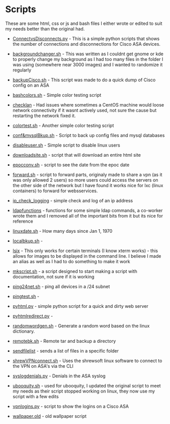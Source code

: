 # Scripts

These are some html, css or js and bash files I either wrote or edited to suit my needs better than the original had.

* [ConnectvsDisconnects.py](ConnectvsDisconnects.py) - This is a simple python scripts that shows the number of connections and disconnections for Cisco ASA devices.

* [backgroundchanger.sh](backgroundchanger.sh) - This was written as I couldnt get gnome or kde to properly change my background as I had too many files in the folder I was using (somewhere near 3000 images) and I wanted to randomize it regularly

* [backupCisco.sh](backupCisco.sh) - This script was made to do a quick dump of Cisco config on an ASA

* [bashcolors.sh](bashcolors.sh) - Simple color testing script

* [checklan](checklan) - Had issues where sometimes a CentOS machine would loose network connectivity if it wasnt actively used, not sure the cause but restarting the network fixed it.

* [colortest.sh](colortest.sh) - Another simple color testing script

* [conf&mysqlBkup.sh](conf&mysqlBkup.sh) - Script to back up config files and mysql databases

* [disableuser.sh](disableuser.sh) - Simple script to disable linux users

* [downloadsite.sh](downloadsite.sh) - script that will download an entire html site

* [epocconv.sh](epocconv.sh) - script to see the date from the epoc date

* [forward.sh](forward.sh) - script to forward parts, originaly made to share a vpn (as it was only allowed 2 users) so more users could access the servers on the other side of the network but I have found it works nice for lxc (linux containers) to forward for websservices.

* [ip_check_logging](ip_check_logging) - simple check and log of an ip address

* [ldapfunctions](ldapfunctions) - functions for some simple ldap commands, a co-worker wrote them and I removed all of the important bits from it but its nice for reference

* [linuxdate.sh](linuxdate.sh) - How many days since Jan 1, 1970

* [localbkup.sh](localbkup.sh) - 

* [lsix](lsix) - This only works for certain terminals (I know xterm works) - this allows for images to be displayed in the command line. I believe I made an alias as well as I had to do something to make it work

* [mkscript.sh](mkscript.sh) - a script designed to start making a script with documentation, not sure if it is working

* [ping24net.sh](ping24net) - ping all devices in a /24 subnet

* [pingtest.sh](pingtest.sh) - 

* [pyhtml.py](pyhtml.py) - simple python script for a quick and dirty web server

* [pyhtmlredirect.py](pyhtmlredirect.py) - 

* [randomwordgen.sh](randomwordgen.sh) - Generate a random word based on the linux dictionary.

* [remotebk.sh](remotebk.sh) - Remote tar and backup a directory

* [sendfilelist](sendfilelist) - sends a list of files in a specific folder

* [shrewVPNconnect.sh](shrewVPNconnect.sh) - Uses the shrewsoft linux software to connect to the VPN on ASA's via the CLI

* [syslogdenials.py](syslogdenials.py) - Denials in the ASA syslog

* [ubooquity.sh](ubooquity.sh) - used for ubooquity, I updated the original script to meet my needs as their script stopped working on linux, they now use my script with a few edits

* [vpnlogins.py](vpnlogins.py) - script to show the logins on a Cisco ASA

* [wallpaper.old](wallpaper.old) - old wallpaper script

